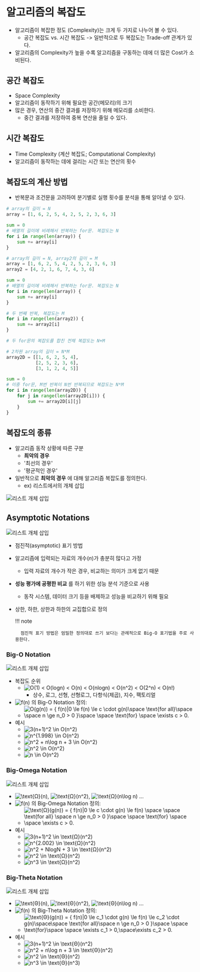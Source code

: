 # 알고리즘의 복잡도

- 알고리즘이 복잡한 정도 (Complexity)는 크게 두 가지로 나누어 볼 수 있다.
    - 공간 복잡도 vs. 시간 복잡도 -> 일반적으로 두 복잡도는 Trade-off 관계가 있다.
- 알고리즘의 Complexity가 높을 수록 알고리즘을 구동하는 데에 더 많은 Cost가 소비된다.

## 공간 복잡도

- Space Complexity
- 알고리즘이 동작하기 위해 필요한 공간(메모리)의 크기
- 많은 경우, 연산의 중간 결과를 저장하기 위해 메모리를 소비한다.
    - 중간 결과를 저장하여 중복 연산을 줄일 수 있다.

## 시간 복잡도

- Time Complexity (계산 복잡도; Computational Complexity)
- 알고리즘이 동작하는 데에 걸리는 시간 또는 연산의 횟수

## 복잡도의 계산 방법

- 반복문과 조건문을 고려하여 분기별로 실행 횟수를 분석을 통해 알아낼 수 있다.

``` python
# array의 길이 = N
array = [1, 6, 2, 5, 4, 2, 5, 2, 3, 6, 3]

sum = 0
# 배열의 길이에 비례해서 반복하는 for문. 복잡도는 N
for i in range(len(array)) { 
    sum += array[i]
}
```

``` python
# array의 길이 = N, array2의 길이 = M
array = [1, 6, 2, 5, 4, 2, 5, 2, 3, 6, 3]
array2 = [4, 2, 1, 6, 7, 4, 3, 6]

sum = 0
# 배열의 길이에 비례해서 반복하는 for문. 복잡도는 N
for i in range(len(array)) { 
    sum += array[i]
}

# 두 번째 반복, 복잡도는 M
for i in range(len(array2)) { 
    sum += array2[i]
}

# 두 for문의 복잡도를 합친 전체 복잡도는 N+M
```

``` python
# 2차원 array의 길이 = N*M
array2D = [[1, 6, 2, 5, 4],
           [2, 5, 2, 3, 6],
           [3, 1, 2, 4, 5]]

sum = 0
# 이중 for문, M번 반복이 N번 반복되므로 복잡도는 N*M
for i in range(len(array2D)) { 
    for j in range(len(array2D[i])) { 
        sum += array2D[i][j]
    }
}
```

## 복잡도의 종류

- 알고리즘 동작 상황에 따른 구분
    - **최악의 경우**
    - '최선의 경우'
    - '평균적인 경우'
- 일반적으로 **최악의 경우** 에 대해 알고리즘 복잡도를 정의한다.
    - ex) 리스트에서의 개체 삽입

![리스트 개체 삽입](img/section4/1.png)

## Asymptotic Notations

![리스트 개체 삽입](img/section4/2.png)

- 점진적(asymptotic) 표기 방법
- 알고리즘에 입력되는 자료의 개수($n$)가 충분히 많다고 가정
    - 입력 자료의 개수가 작은 경우, 비교하는 의미가 크게 없기 때문
- **성능 평가에 공평한 비교** 를 하기 위한 성능 분석 기준으로 사용
    - 동작 시스템, 데이터 크기 등을 배제하고 성능을 비교하기 위해 필요
- 상한, 하한, 상한과 하한의 교집합으로 정의

    !!! note

        점진적 표기 방법은 엄밀한 정의대로 쓰기 보다는 관례적으로 Big-O 표기법을 주로 사용한다.


### Big-O Notation

![리스트 개체 삽입](img/section4/3.png)

- 복잡도 순위
    - ![O(1) < O(logn) < O(n) < O(nlogn) < O(n^2) < O(2^n) < O(n!)](https://render.githubusercontent.com/render/math?math=O(1)%20%3C%20O(logn)%20%3C%20O(n)%20%3C%20O(nlogn)%20%3C%20O(n%5E2)%20%3C%20O(2%5En)%20%3C%20O(n!))
        - 상수, 로그, 선형, 선형로그, 다항식(제곱), 지수, 팩토리얼
- ![f(n)](https://render.githubusercontent.com/render/math?math=f(n)) 의 Big-O Notation 정의:
    - ![O(g(n)) = \{ f(n)|0 \le f(n) \le c \cdot g(n)\space \text{for all}\space \space n \ge n_0 > 0 \}\space \space \text{for} \space \exists c > 0.](https://render.githubusercontent.com/render/math?math=O(g(n))%20%3D%20%5C%7B%20f(n)%7C0%20%5Cle%20f(n)%20%5Cle%20c%20%5Ccdot%20g(n)%5Cspace%20%5Ctext%7Bfor%20all%7D%5Cspace%20%5Cspace%20n%20%5Cge%20n_0%20%3E%200%20%5C%7D%5Cspace%20%5Cspace%20%5Ctext%7Bfor%7D%20%5Cspace%20%5Cexists%20c%20%3E%200.)
- 예시
    - ![3(n+1)^2 \in O(n^2)](https://render.githubusercontent.com/render/math?math=3(n%2B1)%5E2%20%5Cin%20O(n%5E2))
    - ![n^{1.998} \in O(n^2)](https://render.githubusercontent.com/render/math?math=n%5E%7B1.998%7D%20%5Cin%20O(n%5E2))
    - ![n^2 + n\log n + 3 \in O(n^2)](https://render.githubusercontent.com/render/math?math=n%5E2%20%2B%20n%5Clog%20n%20%2B%203%20%5Cin%20O(n%5E2))
    - ![n^2 \in O(n^2)](https://render.githubusercontent.com/render/math?math=n%5E2%20%5Cin%20O(n%5E2))
    - ![n \in O(n^2)](https://render.githubusercontent.com/render/math?math=n%20%5Cin%20O(n%5E2))

### Big-Omega  Notation

![리스트 개체 삽입](img/section4/4.png)

- ![\text{Ω}(n)](https://render.githubusercontent.com/render/math?math=%5Ctext{Ω}(n)),  ![\text{Ω}(n^2)](https://render.githubusercontent.com/render/math?math=%5Ctext{Ω}(n%5E2)), ![\text{Ω}(n\log n)](https://render.githubusercontent.com/render/math?math=%5Ctext{Ω}(n%5Clog%20n)) ...
- ![f(n)](https://render.githubusercontent.com/render/math?math=f(n)) 의 Big-Omega Notation 정의:
    - ![\text{Ω}(g(n)) = \{ f(n)|0 \le c \cdot g(n) \le f(n) \space \space  \text{for all} \space n \ge n_0 > 0 \}\space \space \text{for} \space \space \exists c > 0.](https://render.githubusercontent.com/render/math?math=%5Ctext{Ω}(g(n))%20%3D%20%5C%7B%20f(n)%7C0%20%5Cle%20c%20%5Ccdot%20g(n)%20%5Cle%20f(n)%20%5Cspace%20%5Cspace%20%20%5Ctext%7Bfor%20all%7D%20%5Cspace%20n%20%5Cge%20n_0%20%3E%200%20%5C%7D%5Cspace%20%5Cspace%20%5Ctext%7Bfor%7D%20%5Cspace%20%5Cspace%20%5Cexists%20c%20%3E%200.)
- 예시
    - ![3(n+1)^2 \in \text{Ω}(n^2)](https://render.githubusercontent.com/render/math?math=3(n%2B1)%5E2%20%5Cin%20%5Ctext{Ω}(n%5E2))
    - ![n^{2.002} \in \text{Ω}(n^2)](https://render.githubusercontent.com/render/math?math=n%5E%7B2.002%7D%20%5Cin%20%5Ctext{Ω}(n%5E2))
    - ![n^2 + NlogN + 3 \in \text{Ω}(n^2)](https://render.githubusercontent.com/render/math?math=n%5E2%20%2B%20NlogN%20%2B%203%20%5Cin%20%5Ctext{Ω}(n%5E2))
    - ![n^2 \in \text{Ω}(n^2)](https://render.githubusercontent.com/render/math?math=n%5E2%20%5Cin%20%5Ctext{Ω}(n%5E2))
    - ![n^3 \in \text{Ω}(n^2)](https://render.githubusercontent.com/render/math?math=n%5E3%20%5Cin%20%5Ctext{Ω}(n%5E2))

### Big-Theta Notation

![리스트 개체 삽입](img/section4/5.png)

- ![\text{Θ}(n)](https://render.githubusercontent.com/render/math?math=%5Ctext{Θ}(n)),  ![\text{Θ}(n^2)](https://render.githubusercontent.com/render/math?math=%5Ctext{Θ}(n%5E2)), ![\text{Θ}(n\log n)](https://render.githubusercontent.com/render/math?math=%5Ctext{Θ}(n%5Clog%20n)) ...
- ![f(n)](https://render.githubusercontent.com/render/math?math=f(n)) 의 Big-Theta Notation 정의:
    - ![\text{Θ}(g(n)) = \{ f(n)|0 \le c_1 \cdot g(n) \le f(n) \le c_2 \cdot g(n)\space\space \text{for all}\space n \ge n_0 > 0 \}\space \space \text{for}\space \space \exists c_1 > 0,\space\exists c_2 > 0.](https://render.githubusercontent.com/render/math?math=%5Ctext{Θ}(g(n))%20%3D%20%5C%7B%20f(n)%7C0%20%5Cle%20c_1%20%5Ccdot%20g(n)%20%5Cle%20f(n)%20%5Cle%20c_2%20%5Ccdot%20g(n)%5Cspace%5Cspace%20%5Ctext%7Bfor%20all%7D%5Cspace%20n%20%5Cge%20n_0%20%3E%200%20%5C%7D%5Cspace%20%5Cspace%20%5Ctext%7Bfor%7D%5Cspace%20%5Cspace%20%5Cexists%20c_1%20%3E%200%2C%5Cspace%5Cexists%20c_2%20%3E%200.)
- 예시
    - ![3(n+1)^2 \in \text{Θ}(n^2)](https://render.githubusercontent.com/render/math?math=3(n%2B1)%5E2%20%5Cin%20%5Ctext{Θ}(n%5E2))
    - ![n^2 + n\log n + 3 \in \text{Θ}(n^2)](https://render.githubusercontent.com/render/math?math=n%5E2%20%2B%20n%5Clog%20n%20%2B%203%20%5Cin%20%5Ctext{Θ}(n%5E2))
    - ![n^2 \in \text{Θ}(n^2)](https://render.githubusercontent.com/render/math?math=n%5E2%20%5Cin%20%5Ctext{Θ}(n%5E2))
    - ![n^3 \in \text{Θ}(n^3)](https://render.githubusercontent.com/render/math?math=n%5E3%20%5Cin%20%5Ctext{Θ}(n%5E3))
